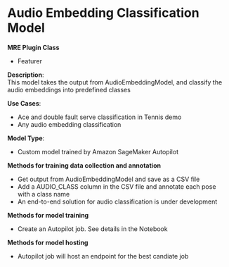 # Audio Embedding Classification Model 

**MRE Plugin Class**
- Featurer

**Description**:  
This model takes the output from AudioEmbeddingModel, and classify the audio embeddings into predefined classes


**Use Cases**:  
- Ace and double fault serve classification in Tennis demo  
- Any audio embedding classification  

**Model Type**:  
- Custom model trained by Amazon SageMaker Autopilot

**Methods for training data collection and annotation**  
- Get output from AudioEmbeddingModel and save as a CSV file
- Add a AUDIO_CLASS column in the CSV file and annotate each pose with a class name
- An end-to-end solution for audio classification is under development

**Methods for model training**  
- Create an Autopilot job. See details in the Notebook  

**Methods for model hosting**  
- Autopilot job will host an endpoint for the best candiate job
